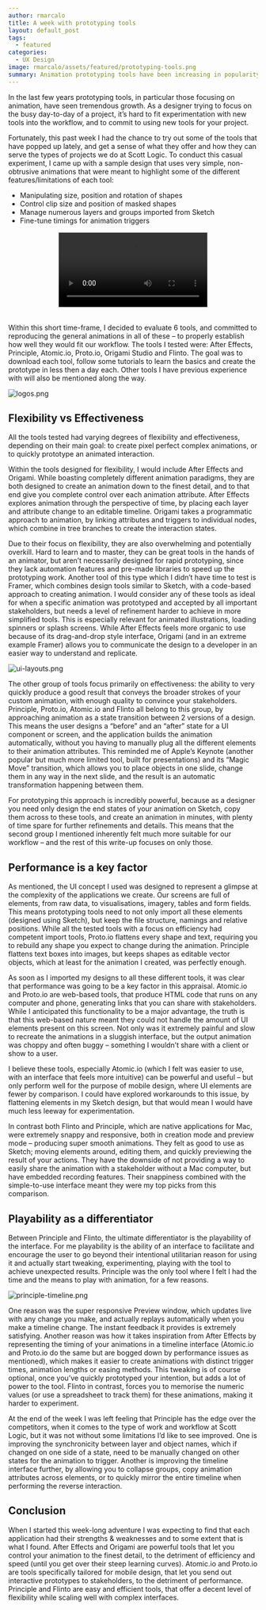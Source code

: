 ```yaml
---
author: rmarcalo
title: A week with prototyping tools
layout: default_post
tags:
  - featured
categories:
  - UX Design
image: rmarcalo/assets/featured/prototyping-tools.png
summary: Animation prototyping tools have been increasing in popularity, but also in variety. I spent a week exploring these tools and in this post I will try to gauge which tool is most appropriate for the needs and workflows of our team.
---
```

In the last few years prototyping tools, in particular those focusing on animation, have seen tremendous growth. As a designer trying to focus on the busy day-to-day of a project, it’s hard to fit experimentation with new tools into the workflow, and to commit to using new tools for your project.

Fortunately, this past week I had the chance to try out some of the tools that have popped up lately, and get a sense of what they offer and how they can serve the types of projects we do at Scott Logic. To conduct this casual experiment, I came up with a sample design that uses very simple, non-obtrusive animations that were meant to highlight some of the different features/limitations of each tool:

* Manipulating size, position and rotation of shapes
* Control clip size and position of masked shapes
* Manage numerous layers and groups imported from Sketch
* Fine-tune timings for animation triggers

<video autoplay loop style="max-width: 100%; max-height: 470px; background-color: #EAEAEA; padding: 2px; display: block; margin: 0 auto;">
  <source src="{{site.baseurl}}/rmarcalo/assets/a-week-with-prototyping-tools/principle-web.mp4" type="video/mp4">
  <source src="{{site.baseurl}}/rmarcalo/assets/a-week-with-prototyping-tools/principle-mobile.webm" type="video/webm">
</video>
<br/>

Within this short time-frame, I decided to evaluate 6 tools, and committed to reproducing the general animations in all of these – to properly establish how well they would fit our workflow. The tools I tested were: After Effects, Principle, Atomic.io, Proto.io, Origami Studio and Flinto. The goal was to download each tool, follow some tutorials to learn the basics and create the prototype in less then a day each. Other tools I have previous experience with will also be mentioned along the way.

![logos.png]({{site.baseurl}}/rmarcalo/assets/a-week-with-prototyping-tools/logos.png)

## Flexibility vs Effectiveness

All the tools tested had varying degrees of flexibility and effectiveness, depending on their main goal: to create pixel perfect complex animations, or to quickly prototype an animated interaction.

Within the tools designed for flexibility, I would include After Effects and Origami. While boasting completely different animation paradigms, they are both designed to create an animation down to the finest detail, and to that end give you complete control over each animation attribute. After Effects explores animation through the perspective of time, by placing each layer and attribute change to an editable timeline. Origami takes a programmatic approach to animation, by linking attributes and triggers to individual nodes, which combine in tree branches to create the interaction states.

Due to their focus on flexibility, they are also overwhelming and potentially overkill. Hard to learn and to master, they can be great tools in the hands of an animator, but aren’t necessarily designed for rapid prototyping, since they lack automation features and pre-made libraries to speed up the prototyping work. Another tool of this type which I didn’t have time to test is Framer, which combines design tools similar to Sketch, with a code-based approach to creating animation. I would consider any of these tools as ideal for when a specific animation was prototyped and accepted by all important stakeholders, but needs a level of refinement harder to achieve in more simplified tools. This is especially relevant for animated illustrations, loading spinners or splash screens. While After Effects feels more organic to use because of its drag-and-drop style interface, Origami (and in an extreme example Framer) allows you to communicate the design to a developer in an easier way to understand and replicate.

![ui-layouts.png]({{site.baseurl}}/rmarcalo/assets/a-week-with-prototyping-tools/ui-layouts.png)

The other group of tools focus primarily on effectiveness: the ability to very quickly produce a good result that conveys the broader strokes of your custom animation, with enough quality to convince your stakeholders. Principle, Proto.io, Atomic.io and Flinto all belong to this group, by approaching animation as a state transition between 2 versions of a design. This means the user designs a “before” and an “after” state for a UI component or screen, and the application builds the animation automatically, without you having to manually plug all the different elements to their animation attributes. This reminded me of Apple’s Keynote (another popular but much more limited tool, built for presentations) and its “Magic Move” transition, which allows you to place objects in one slide, change them in any way in the next slide, and the result is an automatic transformation happening between them.

For prototyping this approach is incredibly powerful, because as a designer you need only design the end states of your animation on Sketch, copy them across to these tools, and create an animation in minutes, with plenty of time spare for further refinements and details. This means that the second group I mentioned inherently felt much more suitable for our workflow – and the rest of this write-up focuses on only those.

## Performance is a key factor

As mentioned, the UI concept I used was designed to represent a glimpse at the complexity of the applications we create. Our screens are full of elements, from raw data, to visualisations, imagery, tables and form fields. This means prototyping tools need to not only import all these elements (designed using Sketch), but keep the file structure, namings and relative positions. While all the tested tools with a focus on efficiency had competent import tools, Proto.io flattens every shape and text, requiring you to rebuild any shape you expect to change during the animation. Principle flattens text boxes into images, but keeps shapes as editable vector objects, which at least for the animation I created, was perfectly enough.

As soon as I imported my designs to all these different tools, it was clear that performance was going to be a key factor in this appraisal. Atomic.io and Proto.io are web-based tools, that produce HTML code that runs on any computer and phone, generating links that you can share with stakeholders. While I anticipated this functionality to be a major advantage, the truth is that this web-based nature meant they could not handle the amount of UI elements present on this screen. Not only was it extremely painful and slow to recreate the animations in a sluggish interface, but the output animation was choppy and often buggy – something I wouldn’t share with a client or show to a user.

I believe these tools, especially Atomic.io (which I felt was easier to use, with an interface that feels more intuitive) can be powerful and useful – but only perform well for the purpose of mobile design, where UI elements are fewer by comparison. I could have explored workarounds to this issue, by flattening elements in my Sketch design, but that would mean I would have much less leeway for experimentation.

In contrast both Flinto and Principle, which are native applications for Mac, were extremely snappy and responsive, both in creation mode and preview mode – producing super smooth animations. They felt as good to use as Sketch; moving elements around, editing them, and quickly previewing the result of your actions. They have the downside of not providing a way to easily share the animation with a stakeholder without a Mac computer, but have embedded recording features. Their snappiness combined with the simple-to-use interface meant they were my top picks from this comparison.

## Playability as a differentiator

Between Principle and Flinto, the ultimate differentiator is the playability of the interface. For me playability is the ability of an interface to facilitate and encourage the user to go beyond their intentional utilitarian reason for using it and actually start tweaking, experimenting, playing with the tool to achieve unexpected results. Principle was the only tool where I felt I had the time and the means to play with animation, for a few reasons.

![principle-timeline.png]({{site.baseurl}}/rmarcalo/assets/a-week-with-prototyping-tools/principle-timeline.png)

One reason was the super responsive Preview window, which updates live with any change you make, and actually replays automatically when you make a timeline change. The instant feedback it provides is extremely satisfying. Another reason was how it takes inspiration from After Effects by representing the timing of your animations in a timeline interface (Atomic.io and Proto.io do the same but are bogged down by performance issues as mentioned), which makes it easier to create animations with distinct trigger times, animation lengths or easing methods. This tweaking is of course optional, once you’ve quickly prototyped your intention, but adds a lot of power to the tool. Flinto in contrast, forces you to memorise the numeric values (or use a spreadsheet to track them) for these animations, making it harder to experiment.

At the end of the week I was left feeling that Principle has the edge over the competitors, when it comes to the type of work and workflow at Scott Logic, but it was not without some limitations I’d like to see improved. One is improving the synchronicity between layer and object names, which if changed on one side of a state, need to be manually changed on other states for the animation to trigger. Another is improving the timeline interface further, by allowing you to collapse groups, copy animation attributes across elements, or to quickly mirror the entire timeline when performing the reverse interaction.

## Conclusion

When I started this week-long adventure I was expecting to find that each application had their strengths & weaknesses and to some extent that is what I found. After Effects and Origami are powerful tools that let you control your animation to the finest detail, to the detriment of efficiency and speed (until you get over their steep learning curves). Atomic.io and Proto.io are tools specifically tailored for mobile design, that let you send out interactive prototypes to stakeholders, to the detriment of performance. Principle and Flinto are easy and efficient tools, that offer a decent level of flexibility while scaling well with complex interfaces.
